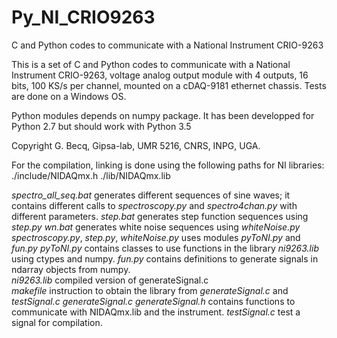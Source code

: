 # Py_NI_CRIO9263
C and Python codes to communicate with a National Instrument CRIO-9263

This is a set of C and Python codes to communicate with a National Instrument CRIO-9263, voltage analog output module with 4 outputs, 16 bits, 100 KS/s per channel, mounted on a cDAQ-9181 ethernet chassis. 
Tests are done on a Windows OS. 

Python modules depends on numpy package. 
It has been developped for Python 2.7 but should work with Python 3.5 

Copyright G. Becq, Gipsa-lab, UMR 5216, CNRS, INPG, UGA. 

For the compilation, linking is done using the following paths for NI libraries:   
./include/NIDAQmx.h
./lib/NIDAQmx.lib

*spectro_all_seq.bat* 
 generates different sequences of sine waves;
 it contains different calls to *spectroscopy.py* and *spectro4chan.py* 
 with different parameters. 
*step.bat* 
 generates step function sequences using *step.py*
*wn.bat* 
 generates white noise sequences using *whiteNoise.py*
*spectroscopy.py*, *step.py*, *whiteNoise.py*
 uses modules *pyToNI.py* and *fun.py*
*pyToNI.py* 
 contains classes to use functions in the library *ni9263.lib* using 
 ctypes and numpy. 
*fun.py* 
 contains definitions to generate signals in ndarray objects from numpy.  
*ni9263.lib* 
 compiled version of generateSignal.c   
*makefile* 
 instruction to obtain the library from *generateSignal.c* and *testSignal.c*
*generateSignal.c* *generateSignal.h*
 contains functions to communicate with NIDAQmx.lib and the instrument. 
*testSignal.c*
 test a signal for compilation. 



